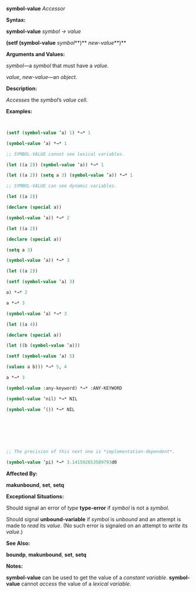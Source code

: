 **symbol-value** *Accessor* 



**Syntax:** 



**symbol-value** *symbol → value* 



**(setf (symbol-value** *symbol***)** *new-value***)** 



**Arguments and Values:** 



*symbol*—a *symbol* that must have a *value*. 



*value*, *new-value*—an *object*. 



**Description:** 



*Accesses* the *symbol*’s *value cell*. 



**Examples:**
```lisp
 

(setf (symbol-value ’a) 1) *→* 1 

(symbol-value ’a) *→* 1 

;; SYMBOL-VALUE cannot see lexical variables. 

(let ((a 2)) (symbol-value ’a)) *→* 1 

(let ((a 2)) (setq a 3) (symbol-value ’a)) *→* 1 

;; SYMBOL-VALUE can see dynamic variables. 

(let ((a 2)) 

(declare (special a)) 

(symbol-value ’a)) *→* 2 

(let ((a 2)) 

(declare (special a)) 

(setq a 3) 

(symbol-value ’a)) *→* 3 

(let ((a 2)) 

(setf (symbol-value ’a) 3) 

a) *→* 2 

a *→* 3 

(symbol-value ’a) *→* 3 

(let ((a 4)) 

(declare (special a)) 

(let ((b (symbol-value ’a))) 

(setf (symbol-value ’a) 5) 

(values a b))) *→* 5, 4 

a *→* 3 

(symbol-value :any-keyword) *→* :ANY-KEYWORD 

(symbol-value ’nil) *→* NIL 

(symbol-value ’()) *→* NIL 



 

 

;; The precision of this next one is *implementation-dependent*. 

(symbol-value ’pi) *→* 3.141592653589793d0 


```
**Affected By:** 



**makunbound**, **set**, **setq** 



**Exceptional Situations:** 



Should signal an error of *type* **type-error** if *symbol* is not a *symbol*. 



Should signal **unbound-variable** if *symbol* is *unbound* and an attempt is made to *read* its *value*. (No such error is signaled on an attempt to *write* its *value*.) 



**See Also:** 



**boundp**, **makunbound**, **set**, **setq** 



**Notes:** 



**symbol-value** can be used to get the value of a *constant variable*. **symbol-value** cannot *access* the value of a *lexical variable*. 



